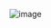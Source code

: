 ![image](https://user-images.githubusercontent.com/47031294/209399565-d631f4aa-4c32-4673-8171-962c3e38e150.png)

